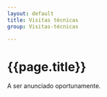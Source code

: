 ```yaml
---
layout: default
title: Visitas técnicas
group: Visitas-técnicas

---
```


# {{page.title}}

A ser anunciado oportunamente.


